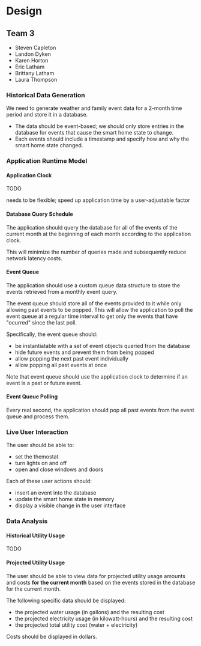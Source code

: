# Design

## Team 3

- Steven Capleton
- Landon Dyken
- Karen Horton
- Eric Latham
- Brittany Latham
- Laura Thompson

### Historical Data Generation

We need to generate weather and family event data for a 2-month time period and store it in a database.

- The data should be event-based; we should only store entries in the database for events that cause the smart home state to change.
- Each events should include a timestamp and specify how and why the smart home state changed.

### Application Runtime Model

#### Application Clock

TODO

needs to be flexible; speed up application time by a user-adjustable factor

#### Database Query Schedule

The application should query the database for all of the events of the current month at the beginning of each month according to the application clock.

This will minimize the number of queries made and subsequently reduce network latency costs.

#### Event Queue

The application should use a custom queue data structure to store the events retrieved from a monthly event query.

The event queue should store all of the events provided to it while only allowing past events to be popped. This will allow the application to poll the event queue at a regular time interval to get only the events that have "ocurred" since the last poll.

Specifically, the event queue should:

- be instantiatable with a set of event objects queried from the database
- hide future events and prevent them from being popped
- allow popping the next past event individually
- allow popping all past events at once

Note that event queue should use the application clock to determine if an event is a past or future event.

#### Event Queue Polling

Every real second, the application should pop all past events from the event queue and process them.

### Live User Interaction

The user should be able to:

- set the themostat
- turn lights on and off
- open and close windows and doors

Each of these user actions should:

- insert an event into the database
- update the smart home state in memory
- display a visible change in the user interface

### Data Analysis

#### Historical Utility Usage

TODO

#### Projected Utility Usage

The user should be able to view data for projected utility usage amounts and costs **for the current month** based on the events stored in the database for the current month.

The following specific data should be displayed:

- the projected water usage (in gallons) and the resulting cost
- the projected electricity usage (in kilowatt-hours) and the resulting cost
- the projected total utility cost (water + electricity)

Costs should be displayed in dollars.
